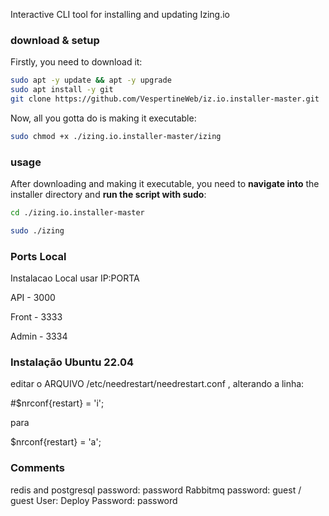 Interactive CLI tool for installing and updating Izing.io

### download & setup

Firstly, you need to download it:


```bash
sudo apt -y update && apt -y upgrade
sudo apt install -y git
git clone https://github.com/VespertineWeb/iz.io.installer-master.git
```

Now, all you gotta do is making it executable:

```bash
sudo chmod +x ./izing.io.installer-master/izing
```

### usage

After downloading and making it executable, you need to **navigate into** the installer directory and **run the script with sudo**:

```bash
cd ./izing.io.installer-master
```

```bash
sudo ./izing
```

### Ports Local
Instalacao Local usar IP:PORTA

API - 3000

Front - 3333

Admin - 3334


### Instalação Ubuntu 22.04 

editar o ARQUIVO  /etc/needrestart/needrestart.conf , alterando a linha:

#$nrconf{restart} = 'i';

para

$nrconf{restart} = 'a';



### Comments

redis and postgresql password: password
Rabbitmq password: guest / guest
User: Deploy Password: password

